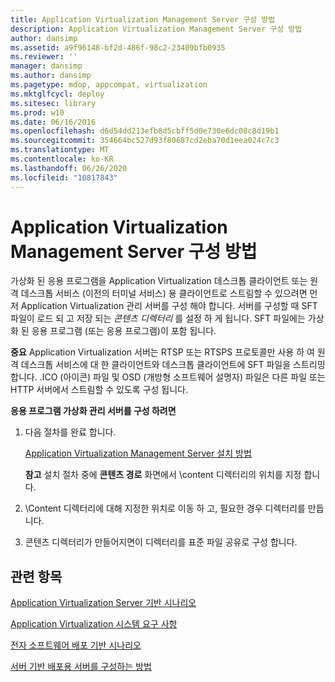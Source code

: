 ```yaml
---
title: Application Virtualization Management Server 구성 방법
description: Application Virtualization Management Server 구성 방법
author: dansimp
ms.assetid: a9f96148-bf2d-486f-98c2-23409bfb0935
ms.reviewer: ''
manager: dansimp
ms.author: dansimp
ms.pagetype: mdop, appcompat, virtualization
ms.mktglfcycl: deploy
ms.sitesec: library
ms.prod: w10
ms.date: 06/16/2016
ms.openlocfilehash: d6d54dd213efb8d5cbff5d0e730e6dc08c8d19b1
ms.sourcegitcommit: 354664bc527d93f80687cd2eba70d1eea024c7c3
ms.translationtype: MT
ms.contentlocale: ko-KR
ms.lasthandoff: 06/26/2020
ms.locfileid: "10817843"
---
```

# Application Virtualization Management Server 구성 방법


가상화 된 응용 프로그램을 Application Virtualization 데스크톱 클라이언트 또는 원격 데스크톱 서비스 (이전의 터미널 서비스) 용 클라이언트로 스트림할 수 있으려면 먼저 Application Virtualization 관리 서버를 구성 해야 합니다. 서버를 구성할 때 SFT 파일이 로드 되 고 저장 되는 *콘텐츠 디렉터리* 를 설정 하 게 됩니다. SFT 파일에는 가상화 된 응용 프로그램 (또는 응용 프로그램)이 포함 됩니다.

**중요**  Application Virtualization 서버는 RTSP 또는 RTSPS 프로토콜만 사용 하 여 원격 데스크톱 서비스에 대 한 클라이언트와 데스크톱 클라이언트에 SFT 파일을 스트리밍합니다. .ICO (아이콘) 파일 및 OSD (개방형 소프트웨어 설명자) 파일은 다른 파일 또는 HTTP 서버에서 스트림할 수 있도록 구성 됩니다.

 

**응용 프로그램 가상화 관리 서버를 구성 하려면**

1.  다음 절차를 완료 합니다.

    [Application Virtualization Management Server 설치 방법](how-to-install-application-virtualization-management-server.md)

    **참고**  설치 절차 중에 **콘텐츠 경로** 화면에서 \\content 디렉터리의 위치를 지정 합니다.

     

2.  \\Content 디렉터리에 대해 지정한 위치로 이동 하 고, 필요한 경우 디렉터리를 만듭니다.

3.  콘텐츠 디렉터리가 만들어지면이 디렉터리를 표준 파일 공유로 구성 합니다.

## 관련 항목


[Application Virtualization Server 기반 시나리오](application-virtualization-server-based-scenario.md)

[Application Virtualization 시스템 요구 사항](application-virtualization-system-requirements.md)

[전자 소프트웨어 배포 기반 시나리오](electronic-software-distribution-based-scenario.md)

[서버 기반 배포용 서버를 구성하는 방법](how-to-configure-servers-for-server-based-deployment.md)

 

 





